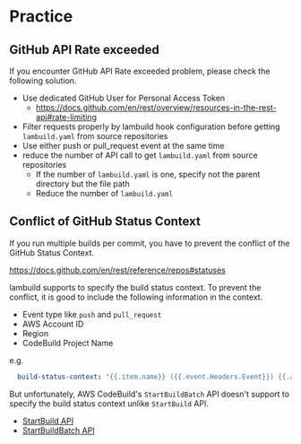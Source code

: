 # Practice

## GitHub API Rate exceeded

If you encounter GitHub API Rate exceeded problem, please check the following solution.

* Use dedicated GitHub User for Personal Access Token
  * https://docs.github.com/en/rest/overview/resources-in-the-rest-api#rate-limiting
* Filter requests properly by lambuild hook configuration before getting `lambuild.yaml` from source repositories
* Use either push or pull_request event at the same time
* reduce the number of API call to get `lambuild.yaml` from source repositories
  * If the number of `lambuild.yaml` is one, specify not the parent directory but the file path
  * Reduce the number of `lambuild.yaml`

## Conflict of GitHub Status Context

If you run multiple builds per commit, you have to prevent the conflict of the GitHub Status Context.

https://docs.github.com/en/rest/reference/repos#statuses

lambuild supports to specify the build status context.
To prevent the conflict, it is good to include the following information in the context.

* Event type like `push` and `pull_request`
* AWS Account ID
* Region
* CodeBuild Project Name

e.g.

```yaml
  build-status-context: "{{.item.name}} ({{.event.Headers.Event}}) {{.aws.Codebuild.ProjectName}} {{.aws.Region}} {{.aws.AccountID}}"
```

But unfortunately, AWS CodeBuild's `StartBuildBatch` API doesn't support to specify the build status context unlike `StartBuild` API.

* [StartBuild API](https://docs.aws.amazon.com/codebuild/latest/APIReference/API_StartBuild.html#API_StartBuild_RequestSyntax)
* [StartBuildBatch API](https://docs.aws.amazon.com/codebuild/latest/APIReference/API_StartBuildBatch.html)
